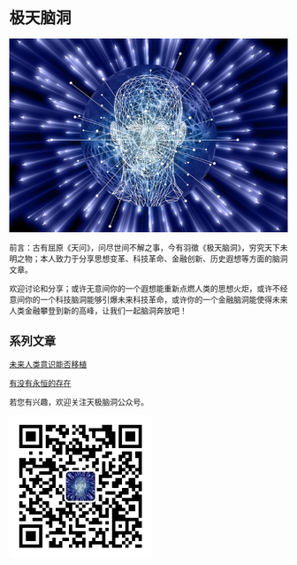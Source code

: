 # 极天脑洞

![封面](https://github.com/yuzheng0917/brain-hole/blob/main/technology/images/cover.jpg)

前言：古有屈原《天问》，问尽世间不解之事，今有羽徵《极天脑洞》，穷究天下未明之物；本人致力于分享思想变革、科技革命、金融创新、历史遐想等方面的脑洞文章。

欢迎讨论和分享；或许无意间你的一个遐想能重新点燃人类的思想火炬，或许不经意间你的一个科技脑洞能够引爆未来科技革命，或许你的一个金融脑洞能使得未来人类金融攀登到新的高峰，让我们一起脑洞奔放吧！

## 系列文章

[未来人类意识能否移植](https://github.com/yuzheng0917/brain-hole/blob/main/technology/consciousness-out-of-brain.md)

[有没有永恒的存在](https://github.com/yuzheng0917/brain-hole/blob/main/technology/eternal-existence.md)

若您有兴趣，欢迎关注天极脑洞公众号。

![公众号二维码](https://github.com/yuzheng0917/brain-hole/blob/main/technology/images/qrcode.jpg)
